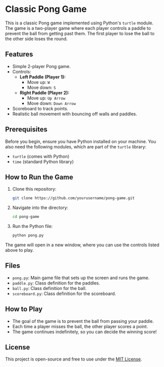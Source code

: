 # Classic Pong Game

This is a classic Pong game implemented using Python's `turtle` module. The game is a two-player game where each player controls a paddle to prevent the ball from getting past them. The first player to lose the ball to the other side loses the round.

## Features
- Simple 2-player Pong game.
- Controls:
  - **Left Paddle (Player 1):**
    - Move up: `W`
    - Move down: `S`
  - **Right Paddle (Player 2):**
    - Move up: `Up Arrow`
    - Move down: `Down Arrow`
- Scoreboard to track points.
- Realistic ball movement with bouncing off walls and paddles.
  
## Prerequisites

Before you begin, ensure you have Python installed on your machine. You also need the following modules, which are part of the `turtle` library:

- `turtle` (comes with Python)
- `time` (standard Python library)

## How to Run the Game

1. Clone this repository:

    ```bash
    git clone https://github.com/yourusername/pong-game.git
    ```

2. Navigate into the directory:

    ```bash
    cd pong-game
    ```

3. Run the Python file:

    ```bash
    python pong.py
    ```

The game will open in a new window, where you can use the controls listed above to play.

## Files

- `pong.py`: Main game file that sets up the screen and runs the game.
- `paddle.py`: Class definition for the paddles.
- `ball.py`: Class definition for the ball.
- `scoreboard.py`: Class definition for the scoreboard.

## How to Play

- The goal of the game is to prevent the ball from passing your paddle.
- Each time a player misses the ball, the other player scores a point.
- The game continues indefinitely, so you can decide the winning score!

## License

This project is open-source and free to use under the [MIT License](LICENSE).
